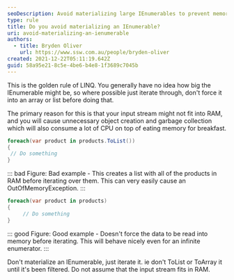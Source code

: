 ```yaml
---
seoDescription: Avoid materializing large IEnumerables to prevent memory and CPU issues, instead iterate through them directly.
type: rule
title: Do you avoid materializing an IEnumerable?
uri: avoid-materializing-an-ienumerable
authors:
  - title: Bryden Oliver
    url: https://www.ssw.com.au/people/bryden-oliver
created: 2021-12-22T05:11:19.642Z
guid: 58a95e21-8c5e-4be6-b4e8-1f3689c7045b
---
```


This is the golden rule of LINQ. You generally have no idea how big the IEnumerable might be, so where possible just iterate through, don't force it into an array or list before doing that.

<!--endintro-->

The primary reason for this is that your input stream might not fit into RAM, and you will cause unnecessary object creation and garbage collection which will also consume a lot of CPU on top of eating memory for breakfast.

```cs
foreach(var product in products.ToList())
{
 // Do something
}
```

::: bad
Figure: Bad example - This creates a list with all of the products in RAM before iterating over them. This can very easily cause an OutOfMemoryException.
:::

```cs
foreach(var product in products)
{
     // Do something
}
```

::: good
Figure: Good example - Doesn't force the data to be read into memory before iterating. This will behave nicely even for an infinite enumerator.
:::

Don't materialize an IEnumerable, just iterate it. ie don't ToList or ToArray it until it's been filtered. Do not assume that the input stream fits in RAM.

